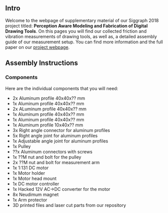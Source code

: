 ## Intro

Welcome to the webpage of supplementary material of our Siggraph 2018 project titled: **Perception Aware Modeling and Fabrication of Digital Drawing Tools**. On this pages you will find our collected friction and vibration measurements of drawing tools, as well as, a detailed assembly guide of our measurement setup. You can find more information and the full paper on our [project webpage](http://pdf.mmci.uni-saarland.de/projects/DigitalStylus/).

## Assembly Instructions

### Components

Here are the individual components that you will need:

* 2x Aluminum profile 40x40x?? mm
* 1x Aluminum profile 40x40x?? mm
* 2x ALuminum profile 40x40x?? mm
* 1x Aluminum profile 40x40x?? mm
* 1x Aluminum profile 40x40x?? mm
* 1x Aluminum profile 10x40x?? mm
* 3x Right angle connector for aluminum profiles
* 5x Right angle joint for aluminum profiles
* 1x Adjustable angle joint for aluminum profiles
* 1x Pulley
* ??x Aluminum connectors with screws
* 1x ??M nut and bolt for the pulley
* 2x ??M nut and bolt for measurement arm
* 1x 1:131 DC motor
* 1x Motor holder
* 1x Motor head mount
* 1x DC motor controller
* 1x Hacked 12V AC->DC converter for the motor
* 8x Neudimum magnet
* 1x Arm protector
* 3D printed files and laser cut parts from our repository